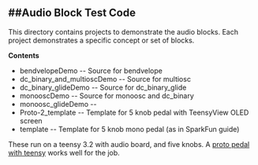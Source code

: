 ##Audio Block Test Code
-------
This directory contains projects to demonstrate the audio blocks.  Each project demonstrates a specific concept or set of blocks.

**Contents**

* bendvelopeDemo -- Source for bendvelope
* dc_binary_and_multioscDemo -- Source for multiosc
* dc_binary_glideDemo -- Source for dc_binary_glide
* monooscDemo -- Source for monoosc and dc_binary
* monoosc_glideDemo -- 
* Proto-2_template -- Template for 5 knob pedal with TeensyView OLED screen
* template -- Template for 5 knob mono pedal (as in SparkFun guide)

These run on a teensy 3.2 with audio board, and five knobs.  A [proto pedal with teensy](https://learn.sparkfun.com/tutorials/proto-pedal-example-programmable-digital-pedal) works well for the job.
